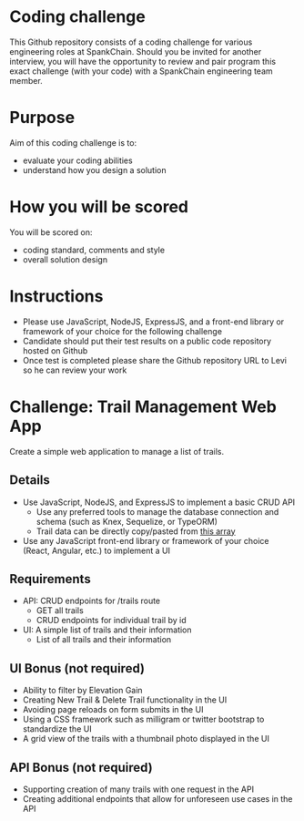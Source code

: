 # Coding challenge
This Github repository consists of a coding challenge for various engineering roles at SpankChain. Should you be invited for another interview, you will have the opportunity to review and pair program this exact challenge (with your code) with a SpankChain engineering team member. 

# Purpose
Aim of this coding challenge is to:

- evaluate your coding abilities
- understand how you design a solution

# How you will be scored
You will be scored on:

- coding standard, comments and style
- overall solution design

# Instructions

- Please use JavaScript, NodeJS, ExpressJS, and a front-end library or framework of your choice for the following challenge
- Candidate should put their test results on a public code repository hosted on Github
- Once test is completed please share the Github repository URL to Levi so he can review your work

# Challenge: Trail Management Web App

Create a simple web application to manage a list of trails.

## Details

- Use JavaScript, NodeJS, and ExpressJS to implement a basic CRUD API
  - Use any preferred tools to manage the database connection and schema (such as Knex, Sequelize, or TypeORM)
  - Trail data can be directly copy/pasted from [this array](https://gist.githubusercontent.com/pdubs/6df6ad3b3bb5640875fab5234dacdb30/raw/17ced06db226b9486dca46f18c8fe94f41887000/response.js)  
- Use any JavaScript front-end library or framework of your choice (React, Angular, etc.) to implement a UI

## Requirements

- API: CRUD endpoints for /trails route 
  - GET all trails
  - CRUD endpoints for individual trail by id
- UI: A simple list of trails and their information
  - List of all trails and their information

## UI Bonus (not required)

- Ability to filter by Elevation Gain 
- Creating New Trail & Delete Trail functionality in the UI
- Avoiding page reloads on form submits in the UI
- Using a CSS framework such as milligram or twitter bootstrap to standardize the UI
- A grid view of the trails with a thumbnail photo displayed in the UI

## API Bonus (not required)

- Supporting creation of many trails with one request in the API
- Creating additional endpoints that allow for unforeseen use cases in the API
